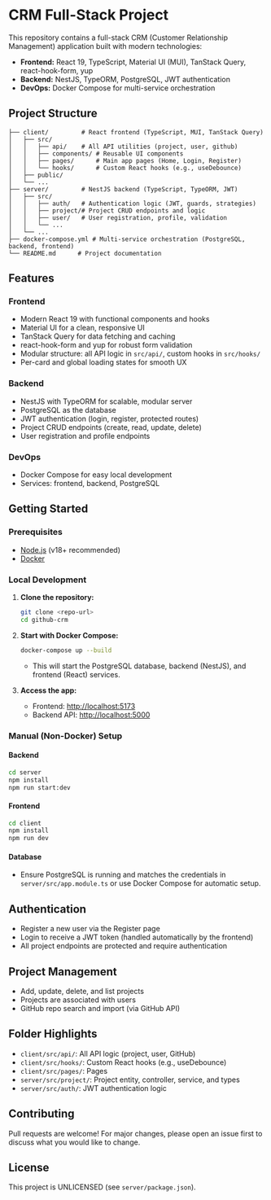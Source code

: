 # CRM Full-Stack Project

This repository contains a full-stack CRM (Customer Relationship Management) application built with modern technologies:

- **Frontend:** React 19, TypeScript, Material UI (MUI), TanStack Query, react-hook-form, yup
- **Backend:** NestJS, TypeORM, PostgreSQL, JWT authentication
- **DevOps:** Docker Compose for multi-service orchestration

## Project Structure

```
├── client/         # React frontend (TypeScript, MUI, TanStack Query)
│   ├── src/
│   │   ├── api/    # All API utilities (project, user, github)
│   │   ├── components/ # Reusable UI components
│   │   ├── pages/      # Main app pages (Home, Login, Register)
│   │   └── hooks/      # Custom React hooks (e.g., useDebounce)
│   ├── public/
│   └── ...
├── server/         # NestJS backend (TypeScript, TypeORM, JWT)
│   ├── src/
│   │   ├── auth/   # Authentication logic (JWT, guards, strategies)
│   │   ├── project/# Project CRUD endpoints and logic
│   │   ├── user/   # User registration, profile, validation
│   │   └── ...
│   └── ...
├── docker-compose.yml # Multi-service orchestration (PostgreSQL, backend, frontend)
└── README.md      # Project documentation
```

## Features

### Frontend
- Modern React 19 with functional components and hooks
- Material UI for a clean, responsive UI
- TanStack Query for data fetching and caching
- react-hook-form and yup for robust form validation
- Modular structure: all API logic in `src/api/`, custom hooks in `src/hooks/`
- Per-card and global loading states for smooth UX

### Backend
- NestJS with TypeORM for scalable, modular server
- PostgreSQL as the database
- JWT authentication (login, register, protected routes)
- Project CRUD endpoints (create, read, update, delete)
- User registration and profile endpoints

### DevOps
- Docker Compose for easy local development
- Services: frontend, backend, PostgreSQL

## Getting Started

### Prerequisites
- [Node.js](https://nodejs.org/) (v18+ recommended)
- [Docker](https://www.docker.com/)

### Local Development

1. **Clone the repository:**
   ```sh
   git clone <repo-url>
   cd github-crm
   ```

2. **Start with Docker Compose:**
   ```sh
   docker-compose up --build
   ```
   - This will start the PostgreSQL database, backend (NestJS), and frontend (React) services.

3. **Access the app:**
   - Frontend: [http://localhost:5173](http://localhost:5173)
   - Backend API: [http://localhost:5000](http://localhost:5000)

### Manual (Non-Docker) Setup

#### Backend
```sh
cd server
npm install
npm run start:dev
```

#### Frontend
```sh
cd client
npm install
npm run dev
```

#### Database
- Ensure PostgreSQL is running and matches the credentials in `server/src/app.module.ts` or use Docker Compose for automatic setup.

## Authentication
- Register a new user via the Register page
- Login to receive a JWT token (handled automatically by the frontend)
- All project endpoints are protected and require authentication

## Project Management
- Add, update, delete, and list projects
- Projects are associated with users
- GitHub repo search and import (via GitHub API)

## Folder Highlights
- `client/src/api/`: All API logic (project, user, GitHub)
- `client/src/hooks/`: Custom React hooks (e.g., useDebounce)
-  `client/src/pages/`: Pages
- `server/src/project/`: Project entity, controller, service, and types
- `server/src/auth/`: JWT authentication logic

## Contributing
Pull requests are welcome! For major changes, please open an issue first to discuss what you would like to change.

## License
This project is UNLICENSED (see `server/package.json`).
